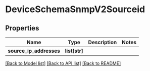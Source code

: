 # DeviceSchemaSnmpV2Sourceid

## Properties
Name | Type | Description | Notes
------------ | ------------- | ------------- | -------------
**source_ip_addresses** | **list[str]** |  | 

[[Back to Model list]](../README.md#documentation-for-models) [[Back to API list]](../README.md#documentation-for-api-endpoints) [[Back to README]](../README.md)


